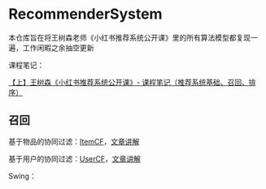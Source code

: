 # RecommenderSystem
本仓库旨在将王树森老师《小红书推荐系统公开课》里的所有算法模型都复现一遍，工作闲暇之余抽空更新

课程笔记：

[【上】王树森《小红书推荐系统公开课》- 课程笔记（推荐系统基础、召回、排序）](https://blog.csdn.net/qq_43629945/article/details/134109883?sharetype=blogdetail&sharerId=134109883&sharerefer=PC&sharesource=qq_43629945&spm=1011.2480.3001.8118)



## 召回

基于物品的协同过滤：[ItemCF](https://github.com/yqqCheergo/RecommenderSystem/tree/main/Recall/ItemCF)，[文章讲解](https://zhuanlan.zhihu.com/p/720477610)

基于用户的协同过滤：[UserCF](https://github.com/yqqCheergo/RecommenderSystem/tree/main/Recall/UserCF)，[文章讲解](https://zhuanlan.zhihu.com/p/720477610)

Swing：
